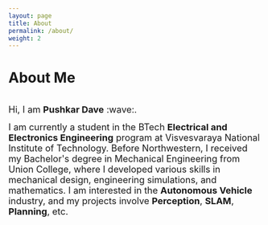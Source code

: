 ```yaml
---
layout: page
title: About
permalink: /about/
weight: 2
---
```


# **About Me**
<br>
<font size="+1">
Hi, I am <b>Pushkar Dave</b> :wave:.<br>

I am currently a student in the BTech <b>Electrical and Electronics Engineering</b> program at Visvesvaraya National Institute of Technology. Before Northwestern, I received my Bachelor's degree in Mechanical Engineering from Union College, where I developed various skills in mechanical design, engineering simulations, and mathematics. I am interested in the <b>Autonomous Vehicle</b> industry, and my projects involve <b>Perception</b>, <b>SLAM</b>, <b>Planning</b>, etc.
</font>

<!-- <div class="row">
{% include about/skills.html title="Programming Languages" source=site.data.programming-skills %}
{% include about/skills.html title="Engineering Skills" source=site.data.other-skills %}
</div> -->
